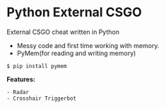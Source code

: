 # Python External CSGO
External CSGO cheat written in Python

- Messy code and first time working with memory.
- PyMem(for reading and writing memory)

``` $ pip install pymem ```

**Features:**
```
- Radar
- Crosshair Triggerbot
```

